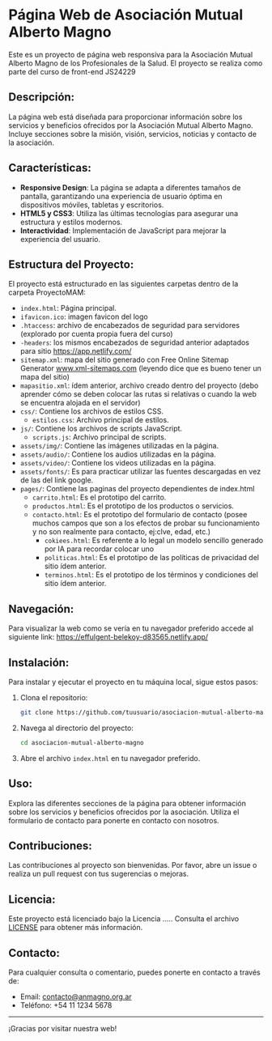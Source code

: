 # Página Web de Asociación Mutual Alberto Magno

Este es un proyecto de página web responsiva para la Asociación Mutual Alberto Magno de los Profesionales de la Salud. El proyecto se realiza como parte del curso de front-end JS24229

## Descripción:

La página web está diseñada para proporcionar información sobre los servicios y beneficios ofrecidos por la Asociación Mutual Alberto Magno. Incluye secciones sobre la misión, visión, servicios, noticias y contacto de la asociación.

## Características:

- **Responsive Design**: La página se adapta a diferentes tamaños de pantalla, garantizando una experiencia de usuario óptima en dispositivos móviles, tabletas y escritorios.
- **HTML5 y CSS3**: Utiliza las últimas tecnologías para asegurar una estructura y estilos modernos.
- **Interactividad**: Implementación de JavaScript para mejorar la experiencia del usuario.

## Estructura del Proyecto:

El proyecto está estructurado en las siguientes carpetas dentro de la carpeta ProyectoMAM:

- `index.html`: Página principal.
- `ifavicon.ico`: imagen favicon del logo
- `.htaccess`: archivo de encabezados de seguridad para servidores (explorado por cuenta propia fuera del curso)
- `-headers`: los mismos encabezados de seguridad anterior adaptados para sitio https://app.netlify.com/
- `sitemap.xml`: mapa del sitio generado con Free Online Sitemap Generator www.xml-sitemaps.com (leyendo dice que es bueno tener un mapa del sitio)
- `mapasitio.xml`: ídem anterior, archivo creado dentro del proyecto (debo aprender cómo se deben colocar las rutas si relativas o cuando la web se encuentra alojada en el servidor)
- `css/`: Contiene los archivos de estilos CSS.
  - `estilos.css`: Archivo principal de estilos.
- `js/`: Contiene los archivos de scripts JavaScript.
  - `scripts.js`: Archivo principal de scripts.
- `assets/img/`: Contiene las imágenes utilizadas en la página.
- `assets/audio/`: Contiene los audios utilizadas en la página.
- `assets/video/`: Contiene los videos utilizadas en la página.
- `assets/fonts/`: Es para practicar utilizar las fuentes descargadas en vez de las del link google.
- `pages/`: Contiene las paginas del proyecto dependientes de index.html
  - `carrito.html`: Es el prototipo del carrito.
  - `productos.html`: Es el prototipo de los productos o servicios.
  - `contacto.html`: Es el prototipo del formulario de contacto (posee muchos campos que son a los efectos de probar su funcionamiento y no son realmente para contacto, ej:clve, edad, etc.)
    - `cokiees.html`: Es referente a lo legal un modelo sencillo generado por IA para recordar colocar uno
    - `politicas.html`: Es el prototipo de las políticas de privacidad del sitio ídem anterior.
    - `terminos.html`: Es el prototipo de los términos y condiciones del sitio ídem anterior.

## Navegación:

Para visualizar la web como se vería en tu navegador preferido accede al siguiente link:
https://effulgent-belekoy-d83565.netlify.app/

## Instalación:

Para instalar y ejecutar el proyecto en tu máquina local, sigue estos pasos:

1. Clona el repositorio:
    ```sh
    git clone https://github.com/tuusuario/asociacion-mutual-alberto-magno.git (no está es ejemplo)
    ```
2. Navega al directorio del proyecto:
    ```sh
    cd asociacion-mutual-alberto-magno
    ```
3. Abre el archivo `index.html` en tu navegador preferido.

## Uso:

Explora las diferentes secciones de la página para obtener información sobre los servicios y beneficios ofrecidos por la asociación. Utiliza el formulario de contacto para ponerte en contacto con nosotros.

## Contribuciones:

Las contribuciones al proyecto son bienvenidas. Por favor, abre un issue o realiza un pull request con tus sugerencias o mejoras.

## Licencia:

Este proyecto está licenciado bajo la Licencia ..... Consulta el archivo [LICENSE](LICENSE) para obtener más información.

## Contacto:

Para cualquier consulta o comentario, puedes ponerte en contacto a través de:
- Email: contacto@anmagno.org.ar
- Teléfono: +54 11 1234 5678

---

¡Gracias por visitar nuestra web!